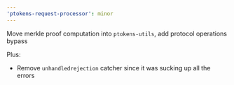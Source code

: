 ```yaml
---
'ptokens-request-processor': minor
---
```


Move merkle proof computation into `ptokens-utils`, add protocol operations bypass

Plus:

- Remove `unhandledrejection` catcher since it was sucking up all the errors
